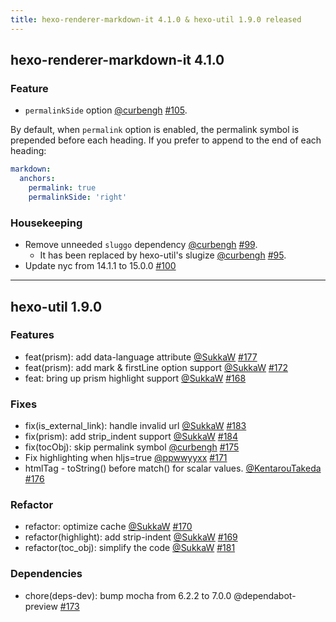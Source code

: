 ```yaml
---
title: hexo-renderer-markdown-it 4.1.0 & hexo-util 1.9.0 released
---
```


## hexo-renderer-markdown-it 4.1.0

### Feature
- `permalinkSide` option [@curbengh](https://github.com/curbengh) [#105]. 

By default, when `permalink` option is enabled, the permalink symbol is prepended before each heading. If you prefer to append to the end of each heading:

``` yml
markdown:
  anchors:
    permalink: true
    permalinkSide: 'right'
```

### Housekeeping
- Remove unneeded `sluggo` dependency [@curbengh](https://github.com/curbengh) [#99].
    - It has been replaced by hexo-util's slugize [@curbengh](https://github.com/curbengh) [#95].
- Update nyc from 14.1.1 to 15.0.0 [#100]

[#105]: https://github.com/hexojs/hexo-renderer-markdown-it/pull/105
[#99]: https://github.com/hexojs/hexo-renderer-markdown-it/pull/99
[#95]: https://github.com/hexojs/hexo-renderer-markdown-it/pull/95
[#100]: https://github.com/hexojs/hexo-renderer-markdown-it/pull/100

---

## hexo-util 1.9.0

### Features

- feat(prism): add data-language attribute [@SukkaW](https://github.com/SukkaW) [#177]
- feat(prism): add mark & firstLine option support [@SukkaW](https://github.com/SukkaW) [#172]
- feat: bring up prism highlight support [@SukkaW](https://github.com/SukkaW) [#168]

### Fixes

- fix(is_external_link): handle invalid url [@SukkaW](https://github.com/SukkaW) [#183]
- fix(prism): add strip_indent support [@SukkaW](https://github.com/SukkaW) [#184]
- fix(tocObj): skip permalink symbol  [@curbengh](https://github.com/curbengh) [#175]
- Fix highlighting when hljs=true [@ppwwyyxx](https://github.com/ppwwyyxx) [#171]
- htmlTag - toString() before match() for scalar values. [@KentarouTakeda](https://github.com/KentarouTakeda) [#176]

### Refactor

- refactor: optimize cache [@SukkaW](https://github.com/SukkaW) [#170]
- refactor(highlight): add strip-indent [@SukkaW](https://github.com/SukkaW) [#169]
- refactor(toc_obj): simplify the code [@SukkaW](https://github.com/SukkaW) [#181]

### Dependencies

- chore(deps-dev): bump mocha from 6.2.2 to 7.0.0 @dependabot-preview [#173]

[#177]: https://github.com/hexojs/hexo-util/pull/177
[#172]: https://github.com/hexojs/hexo-util/pull/172
[#168]: https://github.com/hexojs/hexo-util/pull/168
[#183]: https://github.com/hexojs/hexo-util/pull/183
[#184]: https://github.com/hexojs/hexo-util/pull/184
[#175]: https://github.com/hexojs/hexo-util/pull/175
[#171]: https://github.com/hexojs/hexo-util/pull/171
[#176]: https://github.com/hexojs/hexo-util/pull/176
[#170]: https://github.com/hexojs/hexo-util/pull/170
[#169]: https://github.com/hexojs/hexo-util/pull/169
[#181]: https://github.com/hexojs/hexo-util/pull/181
[#173]: https://github.com/hexojs/hexo-util/pull/173
